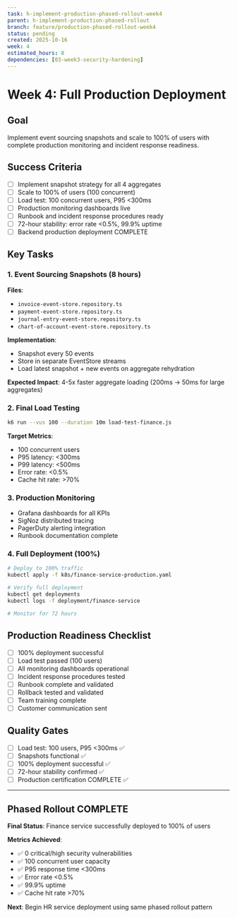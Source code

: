 ```yaml
---
task: h-implement-production-phased-rollout-week4
parent: h-implement-production-phased-rollout
branch: feature/production-phased-rollout-week4
status: pending
created: 2025-10-16
week: 4
estimated_hours: 8
dependencies: [03-week3-security-hardening]
---
```


# Week 4: Full Production Deployment

## Goal
Implement event sourcing snapshots and scale to 100% of users with complete production monitoring and incident response readiness.

## Success Criteria
- [ ] Implement snapshot strategy for all 4 aggregates
- [ ] Scale to 100% of users (100 concurrent)
- [ ] Load test: 100 concurrent users, P95 <300ms
- [ ] Production monitoring dashboards live
- [ ] Runbook and incident response procedures ready
- [ ] 72-hour stability: error rate <0.5%, 99.9% uptime
- [ ] Backend production deployment COMPLETE

## Key Tasks

### 1. Event Sourcing Snapshots (8 hours)
**Files**:
- `invoice-event-store.repository.ts`
- `payment-event-store.repository.ts`
- `journal-entry-event-store.repository.ts`
- `chart-of-account-event-store.repository.ts`

**Implementation**:
- Snapshot every 50 events
- Store in separate EventStore streams
- Load latest snapshot + new events on aggregate rehydration

**Expected Impact**: 4-5x faster aggregate loading (200ms → 50ms for large aggregates)

### 2. Final Load Testing
```bash
k6 run --vus 100 --duration 10m load-test-finance.js
```

**Target Metrics**:
- 100 concurrent users
- P95 latency: <300ms
- P99 latency: <500ms
- Error rate: <0.5%
- Cache hit rate: >70%

### 3. Production Monitoring
- Grafana dashboards for all KPIs
- SigNoz distributed tracing
- PagerDuty alerting integration
- Runbook documentation complete

### 4. Full Deployment (100%)
```bash
# Deploy to 100% traffic
kubectl apply -f k8s/finance-service-production.yaml

# Verify full deployment
kubectl get deployments
kubectl logs -f deployment/finance-service

# Monitor for 72 hours
```

## Production Readiness Checklist
- [ ] 100% deployment successful
- [ ] Load test passed (100 users)
- [ ] All monitoring dashboards operational
- [ ] Incident response procedures tested
- [ ] Runbook complete and validated
- [ ] Rollback tested and validated
- [ ] Team training complete
- [ ] Customer communication sent

## Quality Gates
- [ ] Load test: 100 users, P95 <300ms ✅
- [ ] Snapshots functional ✅
- [ ] 100% deployment successful ✅
- [ ] 72-hour stability confirmed ✅
- [ ] Production certification COMPLETE ✅

---

## Phased Rollout COMPLETE

**Final Status**: Finance service successfully deployed to 100% of users

**Metrics Achieved**:
- ✅ 0 critical/high security vulnerabilities
- ✅ 100 concurrent user capacity
- ✅ P95 response time <300ms
- ✅ Error rate <0.5%
- ✅ 99.9% uptime
- ✅ Cache hit rate >70%

**Next**: Begin HR service deployment using same phased rollout pattern
